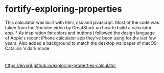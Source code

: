 # fortify-exploring-properties


This calculator was built with html, css and javascript. Most of the code was taken from the Youtube video by GreatStack on how to build a calculator app. * As inspiration for colors and buttons i followed the design language of Apple's recent iPhone calculator app they've been using for the last few years. Also added a background to match the desktop wallpaper of macOS Catalina 's dark mode

#
https://eivor9.github.io/exploring-properties-calculator
